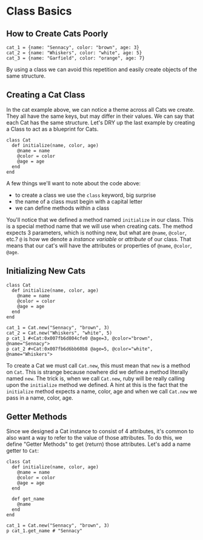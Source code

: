 # Class Basics

## How to Create Cats Poorly

```
cat_1 = {name: "Sennacy", color: "brown", age: 3}
cat_2 = {name: "Whiskers", color: "white", age: 5}
cat_3 = {name: "Garfield", color: "orange", age: 7}
```

By using a class we can avoid this repetition and easily create objects of the same structure.

## Creating a Cat Class

In the cat example above, we can notice a theme across all Cats we create. They all have the same keys, but may differ in their values. We can say that each Cat has the same structure. Let's DRY up the last example by creating a Class to act as a blueprint for Cats.

```
class Cat
  def initialize(name, color, age)
    @name = name
    @color = color
    @age = age
  end
end
```

A few things we'll want to note about the code above:

* to create a class we use the `class` keyword, big surprise
* the name of a class must begin with a capital letter
* we can define methods within a class

You'll notice that we defined a method named `initialize` in our class. This is a special method name that we will use when creating cats. The method expects 3 parameters, which is nothing new, but what are `@name`, `@color`, etc.? `@` is how we denote a *instance variable* or *attribute* of our class. That means that our cat's will have the attributes or properties of `@name`, `@color`, `@age`.

## Initializing New Cats

```
class Cat
  def initialize(name, color, age)
    @name = name
    @color = color
    @age = age
  end
end

cat_1 = Cat.new("Sennacy", "brown", 3)
cat_2 = Cat.new("Whiskers", "white", 5)
p cat_1 #<Cat:0x007fb6d804cfe0 @age=3, @color="brown", @name="Sennacy">
p cat_2 #<Cat:0x007fb6d6bb60b8 @age=5, @color="white", @name="Whiskers">
```

To create a Cat we must call `Cat.new`, this must mean that `new` is a method on `Cat`. This is strange because nowhere did we define a method literally named `new`. The trick is, when we call `Cat.new`, ruby will be really calling upon the `initialize` method we defined. A hint at this is the fact that the `initialize` method expects a name, color, age and when we call `Cat.new` we pass in a name, color, age.

## Getter Methods

Since we designed a Cat instance to consist of 4 attributes, it's common to also want a way to refer to the value of those attributes. To do this, we define "Getter Methods" to get (return) those attributes. Let's add a name getter to `Cat`:

```
class Cat
  def initialize(name, color, age)
    @name = name
    @color = color
    @age = age
  end

  def get_name
    @name
  end
end

cat_1 = Cat.new("Sennacy", "brown", 3)
p cat_1.get_name # "Sennacy"
```